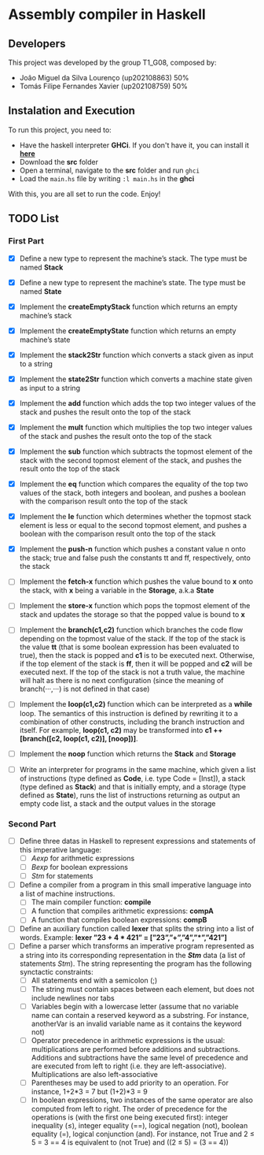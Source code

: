# Assembly compiler in Haskell


## Developers

This project was developed by the group T1_G08, composed by:

- João Miguel da Silva Lourenço (up202108863) 50%
- Tomás Filipe Fernandes Xavier (up202108759) 50%

## Instalation and Execution

To run this project, you need to:

  - Have the haskell interpreter **GHCi**. If you don't have it, you can install it [**here**](https://www.haskell.org/ghcup/)
  - Download the **src** folder
  - Open a terminal, navigate to the **src** folder and run `ghci`
  - Load the `main.hs` file by writing `:l main.hs` in the **ghci**

With this, you are all set to run the code. Enjoy!

## TODO List

### First Part

- [x] Define a new type to represent the machine’s stack. The type must be named **Stack**
- [x] Define a new type to represent the machine’s state. The type must be named **State**
- [x] Implement the **createEmptyStack** function which returns an empty machine’s stack
- [x] Implement the **createEmptyState** function which returns an empty machine’s state
- [x] Implement the **stack2Str** function which converts a stack given as input to a string
- [x] Implement the **state2Str** function which converts a machine state given as input to a string
- [x] Implement the **add** function which adds the top two integer values of the stack and pushes the result onto the top of the stack
- [x] Implement the **mult** function which multiplies the top two integer values of the stack and pushes the result onto the top of the stack
- [x] Implement the **sub** function which subtracts the topmost element of the stack with the second topmost element of the stack, and pushes the result onto the top of the stack
- [x] Implement the **eq** function which compares the equality of the top two values of the stack, both integers and boolean, and pushes a boolean with the comparison result onto the top of the stack
- [x] Implement the **le** function which determines whether the topmost stack element is less or equal to the second topmost element, and pushes a boolean with the comparison result onto the top of the stack
- [x] Implement the **push-n** function which pushes a constant value n onto the stack; true and false push the constants tt and ff, respectively, onto the stack
- [ ] Implement the **fetch-x** function which pushes the value bound to **x** onto the stack, with **x** being a variable in the **Storage**, a.k.a **State**
- [ ] Implement the **store-x** function which pops the topmost element of the stack and updates the storage so that the popped value is bound to **x**
- [ ] Implement the **branch(c1,c2)** function which branches the code flow depending on the topmost value of the stack. If the top of the stack is the value **tt** (that is some boolean expression has been evaluated to true), then the stack is popped and **c1** is to be executed next. Otherwise, if the top element of the stack is **ff**, then it will be popped and **c2** will be executed next. If the top of the stack is not a truth value, the machine will halt as there is no next configuration (since the meaning of branch(···,···) is not defined in that case)
- [ ] Implement the **loop(c1,c2)** function which can be interpreted as a **while** loop. The semantics of this instruction is defined by rewriting it to a combination of other constructs, including the branch instruction and itself. For example, **loop(c1, c2)** may be transformed into **c1 ++ [branch([c2, loop(c1, c2)], [noop])]**.
- [ ] Implement the **noop** function which returns the **Stack** and **Storage**
- [ ] Write an interpreter for programs in the same machine, which given a list of instructions (type defined as **Code**, i.e. type Code = [Inst]), a stack (type defined as **Stack**) and that is initially empty, and a storage (type defined as **State**), runs the list of instructions returning as output an empty code list, a stack and the output values in the storage


### Second Part

- [ ] Define three datas in Haskell to represent expressions and statements of this imperative language:
  - [ ] *Aexp* for arithmetic expressions
  - [ ] *Bexp* for boolean expressions
  - [ ] *Stm* for statements
- [ ] Define a compiler from a program in this small imperative language into a list of machine instructions. 
  - [ ] The main compiler function: **compile**
  - [ ] A function that compiles arithmetic expressions: **compA**
  - [ ] A function that compiles boolean expressions: **compB**
- [ ] Define an auxiliary function called **lexer** that splits the string into a list of words. Example: **lexer ”23 + 4 * 421” = [”23”,”+”,”4”,”*”,”421”]**
- [ ] Define a parser which transforms an imperative program represented as a string into its corresponding representation in the ***Stm*** data (a list of statements *Stm*). The string representing the program has the following synctactic constraints:
  - [ ] All statements end with a semicolon (;)
  - [ ] The string must contain spaces between each element, but does not include newlines nor tabs
  - [ ] Variables begin with a lowercase letter (assume that no variable name can contain a reserved keyword as a substring. For instance, anotherVar is an invalid variable name as it contains the keyword not)
  - [ ] Operator precedence in arithmetic expressions is the usual: multiplications are performed before additions and subtractions. Additions and subtractions have the same level of precedence and are executed from left to right (i.e. they are left-associative). Multiplications are also left-associative
  - [ ] Parentheses may be used to add priority to an operation. For instance, 1+2*3 = 7 but (1+2)*3 = 9
  - [ ] In boolean expressions, two instances of the same operator are also computed from left to right. The order of precedence for the operations is (with the first one being executed first): integer inequality (≤), integer equality (==), logical negation (not), boolean equality (=), logical conjunction (and). For instance, not True and 2 ≤ 5 = 3 == 4 is equivalent to (not True) and ((2 ≤ 5) = (3 == 4))
